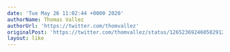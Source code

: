 ```yaml
---
date: 'Tue May 26 11:02:44 +0000 2020'
authorName: Thomas Vallez
authorUrl: 'https://twitter.com/thomvallez'
originalPost: 'https://twitter.com/thomvallez/status/1265236924605829120'
layout: like
---
```

